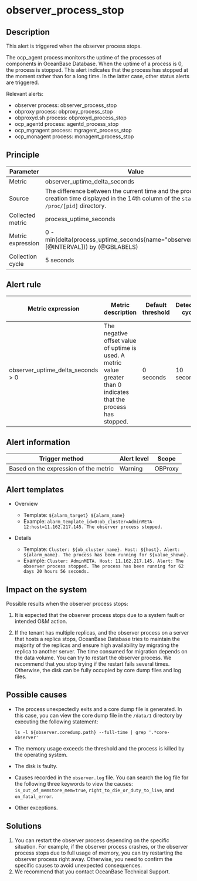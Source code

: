 # observer_process_stop

## Description

This alert is triggered when the observer process stops.

The ocp_agent process monitors the uptime of the processes of components in OceanBase Database. When the uptime of a process is 0, the process is stopped. This alert indicates that the process has stopped at the moment rather than for a long time. In the latter case, other status alerts are triggered.

Relevant alerts:

* observer process: observer_process_stop
* obproxy process: obproxy_process_stop
* obproxyd.sh process: obproxyd_process_stop
* ocp_agentd process: agentd_process_stop
* ocp_mgragent process: mgragent_process_stop
* ocp_monagent process: monagent_process_stop

## Principle

| Parameter | Value |
|--------|---------------------------------|
| Metric | observer_uptime_delta_seconds |
| Source | The difference between the current time and the process creation time displayed in the 14th column of the `stat` file in the `/proc/[pid]` directory.   |
| Collected metric | process_uptime_seconds |
| Metric expression | 0 - min(delta(process_uptime_seconds{name="observer",@LABELS}[@INTERVAL])) by (@GBLABELS) |
| Collection cycle | 5 seconds |

## Alert rule

| Metric expression | Metric description | Default threshold | Detection cycle | Time before clearance |
|------|------|------|------|------|
| observer_uptime_delta_seconds > 0 | The negative offset value of uptime is used. A metric value greater than 0 indicates that the process has stopped.  | 0 seconds | 10 seconds | 5 minutes |

## Alert information

| Trigger method | Alert level | Scope |
|------|------|------|
| Based on the expression of the metric | Warning | OBProxy |

## Alert templates

* Overview

  * Template: `${alarm_target} ${alarm_name}`
  * Example: `alarm_template_id=0:ob_cluster=AdminMETA-12:host=11.162.217.145. The observer process stopped.`

* Details

  * Template: `Cluster: ${ob_cluster_name}. Host: ${host}. Alert: ${alarm_name}. The process has been running for ${value_shown}.`
  * Example: `Cluster: AdminMETA. Host: 11.162.217.145. Alert: The observer process stopped. The process has been running for 62 days 20 hours 56 seconds.`

## Impact on the system

Possible results when the observer process stops:

1. It is expected that the observer process stops due to a system fault or intended O&M action.

2. If the tenant has multiple replicas, and the observer process on a server that hosts a replica stops, OceanBase Database tries to maintain the majority of the replicas and ensure high availability by migrating the replica to another server. The time consumed for migration depends on the data volume. You can try to restart the observer process. We recommend that you stop trying if the restart fails several times. Otherwise, the disk can be fully occupied by core dump files and log files.

## Possible causes

* The process unexpectedly exits and a core dump file is generated. In this case, you can view the core dump file in the `/data/1` directory by executing the following statement:

   ```shell
   ls -l ${observer.coredump.path} --full-time | grep '.*core-observer'
   ```

* The memory usage exceeds the threshold and the process is killed by the operating system.
* The disk is faulty.
* Causes recorded in the `observer.log` file. You can search the log file for the following three keywords to view the causes: `is_out_of_memstore_mem=true`, `right_to_die_or_duty_to_live`, and `on_fatal_error`.
* Other exceptions.

## Solutions

1. You can restart the observer process depending on the specific situation. For example, if the observer process crashes, or the observer process stops due to full usage of memory, you can try restarting the observer process right away. Otherwise, you need to confirm the specific causes to avoid unexpected consequences.
2. We recommend that you contact OceanBase Technical Support.
